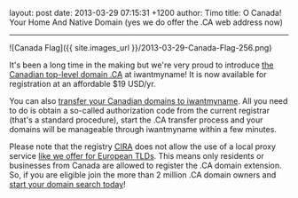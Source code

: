 layout: post
date: 2013-03-29 07:15:31 +1200
author: Timo
title: O Canada! Your Home And Native Domain (yes we do offer the .CA web address now)


----

![Canada Flag]({{ site.images_url }}/2013-03-29-Canada-Flag-256.png)

It's been a long time in the making but we're very proud to introduce [the Canadian top-level domain .CA](https://iwantmyname.com/domains/ca-canadian-domain-name-registration-for-canada) at iwantmyname! It is now available for registration at an affordable $19 USD/yr.

You can also [transfer your Canadian domains to iwantmyname](https://iwantmyname.com/domains/ca-domain-registrar-transfer-canada). All you need to do is obtain a so-called authorization code from the current registrar (that's a standard procedure), start the .CA transfer process and your domains will be manageable through iwantmyname within a few minutes.

Please note that the registry [CIRA](http://cira.ca) does not allow the use of a local proxy service [like we offer for European TLDs](https://iwantmyname.com/blog/2013/02/need-to-register-domains-requiring-a-postal-address-in-europe-weve-got-you-covered.html). This means only residents or businesses from Canada are allowed to register the .CA domain extension. So, if you are eligible join the more than 2 million .CA domain owners and [start your domain search today](https://iwantmyname.com)!
